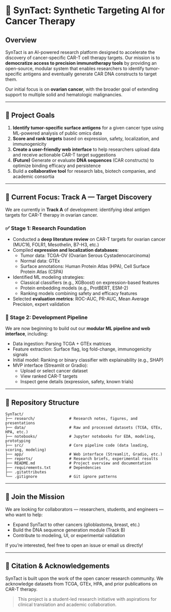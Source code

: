 # 🧬 SynTact: Synthetic Targeting AI for Cancer Therapy

## Overview
SynTact is an AI-powered research platform designed to accelerate the discovery of cancer-specific CAR-T cell therapy targets. Our mission is to **democratize access to precision immunotherapy tools** by providing an open-source, modular system that enables researchers to identify tumor-specific antigens and eventually generate CAR DNA constructs to target them.

Our initial focus is on **ovarian cancer**, with the broader goal of extending support to multiple solid and hematologic malignancies.

---

## 🚀 Project Goals

1. **Identify tumor-specific surface antigens** for a given cancer type using ML-powered analysis of public omics data
2. **Score and rank targets** based on expression, safety, localization, and immunogenicity
3. **Create a user-friendly web interface** to help researchers upload data and receive actionable CAR-T target suggestions
4. **(Future)** Generate or evaluate **DNA sequences** (CAR constructs) to optimize binding efficacy and persistence
5. Build a **collaborative tool** for research labs, biotech companies, and academic consortia

---

## 📍 Current Focus: Track A — Target Discovery

We are currently in **Track A** of development: identifying ideal antigen targets for CAR-T therapy in ovarian cancer.

### ✅ Stage 1: Research Foundation
- Conducted a **deep literature review** on CAR-T targets for ovarian cancer (MUC16, FOLR1, Mesothelin, B7-H3, etc.)
- Compiled **expression and localization databases**:
  - Tumor data: TCGA-OV (Ovarian Serous Cystadenocarcinoma)
  - Normal data: GTEx
  - Surface annotations: Human Protein Atlas (HPA), Cell Surface Protein Atlas (CSPA)
- Identified ML modeling strategies:
  - Classical classifiers (e.g., XGBoost) on expression-based features
  - Protein embedding models (e.g., ProtBERT, ESM-2)
  - Ranking models combining safety and efficacy features
- Selected **evaluation metrics**: ROC-AUC, PR-AUC, Mean Average Precision, expert validation

### 🧪 Stage 2: Development Pipeline

We are now beginning to build out our **modular ML pipeline and web interface**, including:

- Data ingestion: Parsing TCGA + GTEx matrices
- Feature extraction: Surface flag, log fold-change, immunogenicity signals
- Initial model: Ranking or binary classifier with explainability (e.g., SHAP)
- MVP interface (Streamlit or Gradio):
  - Upload or select cancer dataset
  - View ranked CAR-T targets
  - Inspect gene details (expression, safety, known trials)

---

## 📁 Repository Structure

```
SynTact/
├── research/               # Research notes, figures, and presentations
├── data/                   # Raw and processed datasets (TCGA, GTEx, HPA, etc.)
├── notebooks/              # Jupyter notebooks for EDA, modeling, prototyping
├── src/                    # Core pipeline code (data loading, scoring, modeling)
├── app/                    # Web interface (Streamlit, Gradio, etc.)
├── reports/                # Research briefs, experimental results
├── README.md               # Project overview and documentation
├── requirements.txt        # Dependencies
├── .gitattributes
└── .gitignore              # Git ignore patterns

```

---

## 🤝 Join the Mission
We are looking for collaborators — researchers, students, and engineers — who want to help:
- Expand SynTact to other cancers (glioblastoma, breast, etc.)
- Build the DNA sequence generation module (Track B)
- Contribute to modeling, UI, or experimental validation

If you’re interested, feel free to open an issue or email us directly!

---

## 📌 Citation & Acknowledgements
SynTact is built upon the work of the open cancer research community. We acknowledge datasets from TCGA, GTEx, HPA, and prior publications on CAR-T therapy.

> This project is a student-led research initiative with aspirations for clinical translation and academic collaboration.